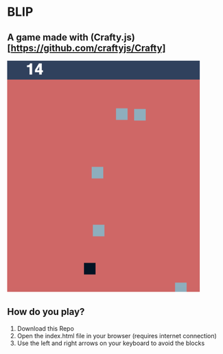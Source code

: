 # BLIP
## A game made with (Crafty.js)[https://github.com/craftyjs/Crafty]
![alt text](https://raw.githubusercontent.com/KellyJohnBraun/blip/master/screencap.png)
## How do you play?
 1. Download this Repo
 2. Open the index.html file in your browser (requires internet connection)
 3. Use the left and right arrows on your keyboard to avoid the blocks
